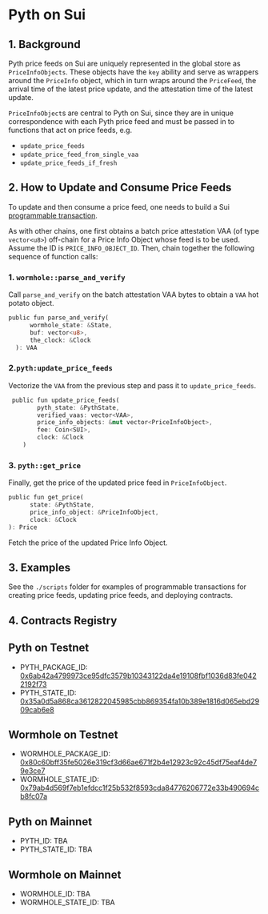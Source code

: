 # Pyth on Sui

## 1. Background
Pyth price feeds on Sui are uniquely represented in the global store as `PriceInfoObjects`. These objects have the `key` ability and serve as wrappers around the `PriceInfo` object, which in turn wraps around the `PriceFeed`, the arrival time of the latest price update, and the attestation time of the latest update.

`PriceInfoObject`s are central to Pyth on Sui, since they are in unique correspondence with each Pyth price feed and must be passed in to functions that act on price feeds, e.g.

- `update_price_feeds`
- `update_price_feed_from_single_vaa`
- `update_price_feeds_if_fresh`

## 2. How to Update and Consume Price Feeds
To update and then consume a price feed, one needs to build a Sui [programmable transaction](https://docs.sui.io/build/prog-trans-ts-sdk).

As with other chains, one first obtains a batch price attestation VAA (of type `vector<u8>`) off-chain for a Price Info Object whose feed is to be used. Assume the ID is `PRICE_INFO_OBJECT_ID`. Then, chain together the following sequence of function calls:

### 1. `wormhole::parse_and_verify`

Call `parse_and_verify` on the batch attestation VAA bytes to obtain a `VAA` hot potato object.
  ```Rust
  public fun parse_and_verify(
        wormhole_state: &State,
        buf: vector<u8>,
        the_clock: &Clock
    ): VAA
  ```
### 2.`pyth:update_price_feeds`
Vectorize the `VAA` from the previous step and pass it to `update_price_feeds`.
```Rust
 public fun update_price_feeds(
        pyth_state: &PythState,
        verified_vaas: vector<VAA>,
        price_info_objects: &mut vector<PriceInfoObject>,
        fee: Coin<SUI>,
        clock: &Clock
    )
```

### 3. `pyth::get_price`
Finally, get the price of the updated price feed in `PriceInfoObject`.
```Rust
public fun get_price(
      state: &PythState,
      price_info_object: &PriceInfoObject,
      clock: &Clock
): Price
```
Fetch the price of the updated Price Info Object.


## 3. Examples
See the `./scripts` folder for examples of programmable transactions for creating price feeds, updating price feeds, and deploying contracts.

## 4. Contracts Registry

## Pyth on Testnet
- PYTH_PACKAGE_ID: [0x6ab42a4799973ce95dfc3579b10343122da4e19108fbf1036d83fe0422192f73](https://explorer.sui.io/object/0x6ab42a4799973ce95dfc3579b10343122da4e19108fbf1036d83fe0422192f73)
- PYTH_STATE_ID: [0x35a0d5a868ca3612822045985cbb869354fa10b389e1816d065ebd2909cab6e8](https://explorer.sui.io/object/0x35a0d5a868ca3612822045985cbb869354fa10b389e1816d065ebd2909cab6e8)

## Wormhole on Testnet
- WORMHOLE_PACKAGE_ID: [0x80c60bff35fe5026e319cf3d66ae671f2b4e12923c92c45df75eaf4de79e3ce7](https://explorer.sui.io/object/0x80c60bff35fe5026e319cf3d66ae671f2b4e12923c92c45df75eaf4de79e3ce7)
- WORMHOLE_STATE_ID: [0x79ab4d569f7eb1efdcc1f25b532f8593cda84776206772e33b490694cb8fc07a](https://explorer.sui.io/object/0x79ab4d569f7eb1efdcc1f25b532f8593cda84776206772e33b490694cb8fc07a)

## Pyth on Mainnet
- PYTH_ID: TBA
- PYTH_STATE_ID: TBA

## Wormhole on Mainnet
- WORMHOLE_ID: TBA
- WORMHOLE_STATE_ID: TBA
